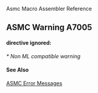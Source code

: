 Asmc Macro Assembler Reference

## ASMC Warning A7005

#### directive ignored:

_* Non ML compatible warning_

#### See Also

[ASMC Error Messages](readme.md)